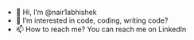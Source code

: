 - 👋 Hi, I’m @nair1abhishek
- 👀 I’m interested in code, coding, writing code?
- 📫 How to reach me? You can reach me on LinkedIn

<!---
nair1abhishek/nair1abhishek is a ✨ special ✨ repository because its `README.md` (this file) appears on your GitHub profile.
You can click the Preview link to take a look at your changes.
--->
